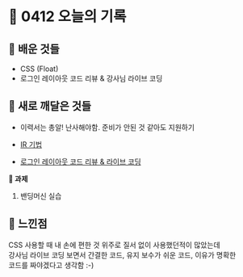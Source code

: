 # 🧸 0412 오늘의 기록
## 💙 배운 것들
* CSS (Float)
* 로그인 레이아웃 코드 리뷰 & 강사님 라이브 코딩

## 💚 새로 깨달은 것들
* 이력서는 총알! 난사해야함. 준비가 안된 것 같아도 지원하기

* [IR 기법](https://github.com/iRRPL-AR/TIL/blob/main/HTML%2BCSS/CSS/IR%20%EA%B8%B0%EB%B2%95.md)

* [로그인 레이아웃 코드 리뷰 & 라이브 코딩]()

**📍 과제**
1. 밴딩머신 실습

## 💜 느낀점
CSS 사용할 때 내 손에 편한 것 위주로 질서 없이 사용했던적이 많았는데   
강사님 라이브 코딩 보면서 간결한 코드, 유지 보수가 쉬운 코드, 이유가 명확한   
코드를 짜야겠다고 생각함 :-)
